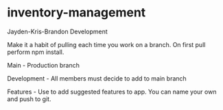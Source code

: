 # inventory-management
Jayden-Kris-Brandon Development

Make it a habit of pulling each time you work on a branch.  On first pull perform npm install.

Main - Production branch

Development - All members must decide to add to main branch

Features - Use to add suggested features to app.  You can name your own and push to git.